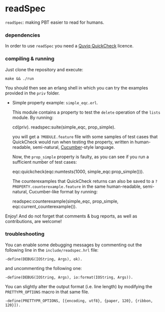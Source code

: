 readSpec
========

`readSpec`: making PBT easier to read for humans.

### dependencies

In order to use `readSpec` you need a [Quviq QuickCheck](http://www.quviq.com) licence.

### compiling & running

Just clone the repository and execute:

    make && ./run

You should then see an erlang shell in which you can try the examples provided
in the `priv` folder.

* Simple property example: `simple_eqc.erl`.

   This module contains a property to test the `delete` operation of the `lists`
   module. By running:

    cd(priv).
    readspec:suite(simple_eqc, prop_simple).

   you will get a `?MODULE.feature` file with some samples of test cases that
   QuickCheck would run when testing the property, written in human-readable,
   semi-natural, [Cucumber](http://cukes.info/)-style language.

   Now, the `prop_simple` property is faulty, as you can see if you run a
   sufficient number of test cases:

    eqc:quickcheck(eqc:numtests(1000, simple_eqc:prop_simple())).

   The counterexamples that QuickCheck returns can also be saved to a
   `?PROPERTY.counterexample.feature` in the same human-readable,
   semi-natural, Cucumber-like format by running:

    readspec:counterexample(simple_eqc, prop_simple, eqc:current_counterexample()).

Enjoy! And do not forget that comments & bug reports, as well as contributions,
are welcome!

### troubleshooting

You can enable some debugging messages by commenting out the following line in
the `include/readspec.hrl` file:

    -define(DEBUG(IOString, Args), ok).

and uncommenting the following one:

    -define(DEBUG(IOString, Args), io:format(IOString, Args)).

You can slightly alter the output format (i.e. line length) by modifying the
`PRETTYPR_OPTIONS` macro in that same file.

    -define(PRETTYPR_OPTIONS, [{encoding, utf8}, {paper, 120}, {ribbon, 120}]).

